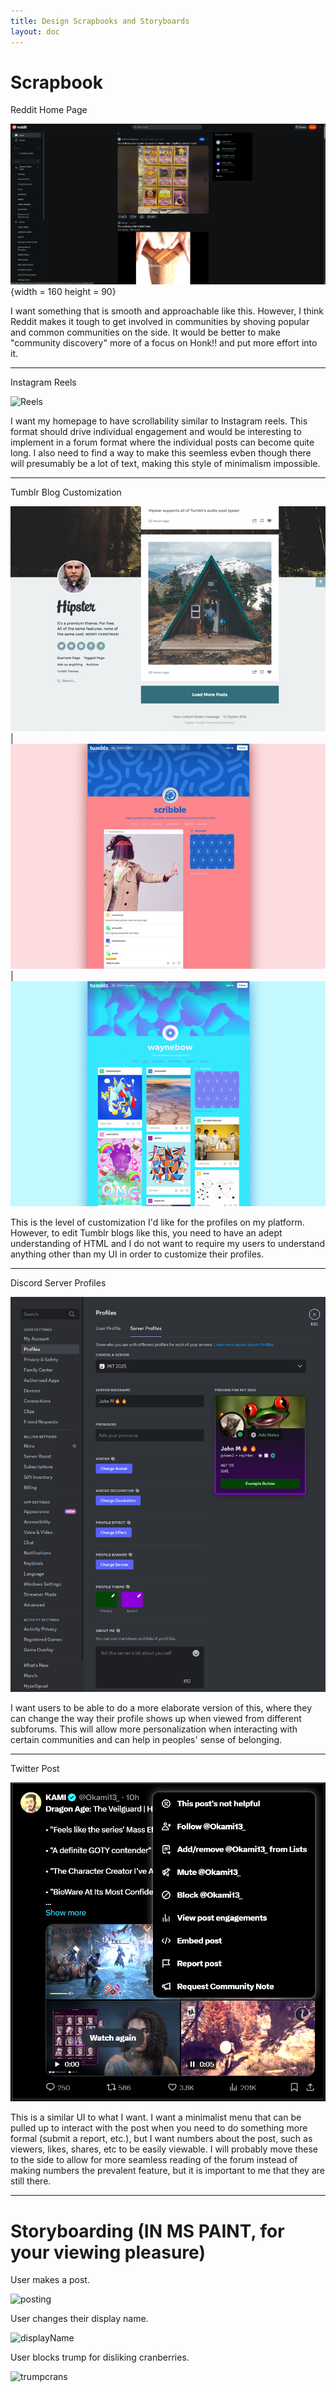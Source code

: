 ```yaml
---
title: Design Scrapbooks and Storyboards
layout: doc
---
```


# Scrapbook

Reddit Home Page

![Reddit Home](../../assets/images/reddit.png) {width = 160 height = 90}
 
I want something that is smooth and approachable like this. However, I think Reddit makes it tough to get involved in communities by shoving popular and common communities on the side. It would be better to make "community discovery" more of a focus on Honk!! and put more effort into it. 


___

Instagram Reels

![Reels](../../assets/images/Instagram.gif)

I want my homepage to have scrollability similar to Instagram reels. This format should drive individual engagement and would be interesting to implement in a forum format where the individual posts can become quite long. I also need to find a way to make this seemless evben though there will presumably be a lot of text, making this style of minimalism impossible.

___

Tumblr Blog Customization

![Tumblr1](../../assets/images/tumblr1.png) | ![Tumblr2](../../assets/images/tumblr2.png) | ![Tumblr3](../../assets/images/tumblr3.png)

This is the level of customization I'd like for the profiles on my platform. However, to edit Tumblr blogs like this, you need to have an adept understanding of HTML and I do not want to require my users to understand anything other than my UI in order to customize their profiles.

___

Discord Server Profiles

![DiscordServerProfiles](../../assets/images/discord%20profiles.png)

I want users to be able to do a more elaborate version of this, where they can change the way their profile shows up when viewed from different subforums. This will allow more personalization when interacting with certain communities and can help in peoples' sense of belonging.


___

Twitter Post

![XPost](../../assets/images/XPost.png)

This is a similar UI to what I want. I want a minimalist menu that can be pulled up to interact with the post when you need to do something more formal (submit a report, etc.), but I want numbers about the post, such as viewers, likes, shares, etc to be easily viewable. I will probably move these to the side to allow for more seamless reading of the forum instead of making numbers the prevalent feature, but it is important to me that they are still there.




___

# Storyboarding  (IN MS PAINT, for your viewing pleasure)

User makes a post.

![posting](../../assets/images/sketch3.jpg)

User changes their display name.

![displayName](../../assets/images/sketch%202.jpg)

User blocks trump for disliking cranberries.

![trumpcrans](../../assets/images/sketch1.jpg)






